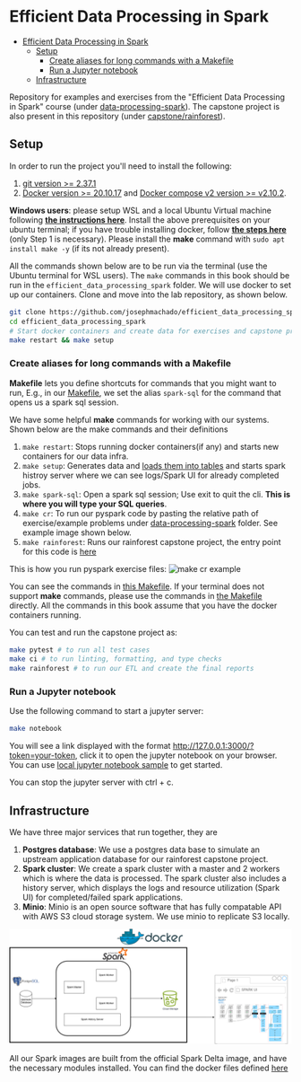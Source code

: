 # Efficient Data Processing in Spark 
- [Efficient Data Processing in Spark](#efficient-data-processing-in-spark)
  - [Setup](#setup)
    - [Create aliases for long commands with a Makefile](#create-aliases-for-long-commands-with-a-makefile)
    - [Run a Jupyter notebook](#run-a-jupyter-notebook)
  - [Infrastructure](#infrastructure)


Repository for examples and exercises from the "Efficient Data Processing in Spark" course (under [data-processing-spark](./data-processing-spark/)). The capstone project is also present in this repository (under [capstone/rainforest](./capstone/rainforest/)).

## Setup

In order to run the project you'll need to install the following:
 
1. [git version >= 2.37.1](https://github.com/git-guides/install-git)
2. [Docker version >= 20.10.17](https://docs.docker.com/engine/install/) and [Docker compose v2 version >= v2.10.2](https://docs.docker.com/compose/#compose-v2-and-the-new-docker-compose-command).

**Windows users**: please setup WSL and a local Ubuntu Virtual machine following **[the instructions here](https://ubuntu.com/tutorials/install-ubuntu-on-wsl2-on-windows-10#1-overview)**. Install the above prerequisites on your ubuntu terminal; if you have trouble installing docker, follow **[the steps here](https://www.digitalocean.com/community/tutorials/how-to-install-and-use-docker-on-ubuntu-22-04#step-1-installing-docker)** (only Step 1 is necessary). Please install the **make** command with `sudo apt install make -y` (if its not already present). 

All the commands shown below are to be run via the terminal (use the Ubuntu terminal for WSL users). The `make` commands in this book should be run in the `efficient_data_processing_spark` folder. We will use docker to set up our containers. Clone and move into the lab repository, as shown below.

```bash
git clone https://github.com/josephmachado/efficient_data_processing_spark.git
cd efficient_data_processing_spark
# Start docker containers and create data for exercises and capstone project
make restart && make setup
```

### Create aliases for long commands with a Makefile

**Makefile** lets you define shortcuts for commands that you might want to run, E.g., in our <u>[Makefile](https://github.com/josephmachado/efficient_data_processing_spark/blob/main/Makefile)</u>, we set the alias `spark-sql` for the command that opens us a spark sql session.

We have some helpful **make** commands for working with our systems. Shown below are the make commands and their definitions

1. `make restart`: Stops running docker containers(if any) and starts new containers for our data infra.
2. `make setup`: Generates data and [loads them into tables](https://github.com/josephmachado/efficient_data_processing_spark/blob/main/containers/spark/setup.sql) and starts spark histroy server where we can see logs/Spark UI for already completed jobs.
3. `make spark-sql`: Open a spark sql session; Use exit to quit the cli. **This is where you will type your SQL queries**.
4. `make cr`: To run our pyspark code by pasting the relative path of exercise/example problems under [data-processing-spark](./data-processing-spark/) folder. See example image shown below.
5. `make rainforest`: Runs our rainforest capstone project, the entry point for this code is [here](./capstone/run_code.py)

This is how you run pyspark exercise files:
![make cr example](./assets/make_cr.gif)

You can see the commands in <u>[this Makefile](https://github.com/josephmachado/efficient_data_processing_spark/blob/main/Makefile)</u>. If your terminal does not support **make** commands, please use the commands in <u>[the Makefile](https://github.com/josephmachado/efficient_data_processing_spark/blob/main/Makefile)</u> directly. All the commands in this book assume that you have the docker containers running.

You can test and run the capstone project as:

```bash
make pytest # to run all test cases
make ci # to run linting, formatting, and type checks
make rainforest # to run our ETL and create the final reports
```
### Run a Jupyter notebook

Use the following command to start a jupyter server:

```bash
make notebook
```

You will see a link displayed with the format http://127.0.0.1:3000/?token=your-token, click it to open the jupyter notebook on your browser. You can use [local jupyter notebook sample](./assets/sample_jupyter_notebook.ipynb) to get started.

You can stop the jupyter server with ctrl + c.

## Infrastructure 

We have three major services that run together, they are

1. **Postgres database**: We use a postgres data base to simulate an upstream application database for our rainforest capstone project.
2. **Spark cluster**: We create a spark cluster with a master and 2 workers which is where the data is processed. The spark cluster also includes a history server, which displays the logs and resource utilization (Spark UI) for completed/failed spark applications.
3. **Minio**: Minio is an open source software that has fully compatable API with AWS S3 cloud storage system. We use minio to replicate S3 locally.

![Infra](./assets/infra.png)

All our Spark images are built from the official Spark Delta image, and have the necessary modules installed. You can find the docker files defined [here](./data-processing-spark/1-lab-setup/containers/)